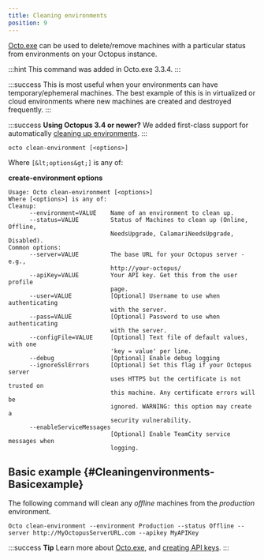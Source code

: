 ```yaml
---
title: Cleaning environments
position: 9
---
```


[Octo.exe](http://docs.octopusdeploy.com/pages/viewpage.action?pageId=360596) can be used to delete/remove machines with a particular status from environments on your Octopus instance.

:::hint
This command was added in Octo.exe 3.3.4.
:::

:::success
This is most useful when your environments can have temporary/ephemeral machines. The best example of this is in virtualized or cloud environments where new machines are created and destroyed frequently.
:::

:::success
**Using Octopus 3.4 or newer?**
We added first-class support for automatically [cleaning up environments](/docs/guides/elastic-and-transient-environments/cleaning-up-environments.md).
:::

```text
octo clean-environment [<options>]
```

Where `[&lt;options&gt;]` is any of:

**create-environment options**

```text
Usage: Octo clean-environment [<options>]
Where [<options>] is any of: 
Cleanup: 
      --environment=VALUE    Name of an environment to clean up.
      --status=VALUE         Status of Machines to clean up (Online, Offline, 
                             NeedsUpgrade, CalamariNeedsUpgrade, Disabled).
Common options: 
      --server=VALUE         The base URL for your Octopus server - e.g., 
                             http://your-octopus/
      --apiKey=VALUE         Your API key. Get this from the user profile 
                             page.
      --user=VALUE           [Optional] Username to use when authenticating 
                             with the server.
      --pass=VALUE           [Optional] Password to use when authenticating 
                             with the server.
      --configFile=VALUE     [Optional] Text file of default values, with one 
                             'key = value' per line.
      --debug                [Optional] Enable debug logging
      --ignoreSslErrors      [Optional] Set this flag if your Octopus server 
                             uses HTTPS but the certificate is not trusted on 
                             this machine. Any certificate errors will be 
                             ignored. WARNING: this option may create a 
                             security vulnerability.
      --enableServiceMessages
                             [Optional] Enable TeamCity service messages when 
                             logging.
```

## Basic example {#Cleaningenvironments-Basicexample}

The following command will clean any *offline* machines from the *production* environment.

```text
Octo clean-environment --environment Production --status Offline --server http://MyOctopusServerURL.com --apikey MyAPIKey
```

:::success
**Tip**
Learn more about [Octo.exe](/docs/api-and-integration/octo.exe-command-line/index.md), and [creating API keys](/docs/how-to/how-to-create-an-api-key.md).
:::
